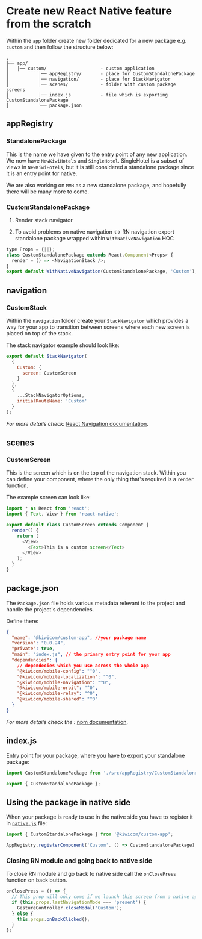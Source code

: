 # Create new React Native feature from the scratch

Within the `app` folder create new folder dedicated for a new package e.g. `custom` and then follow the structure below:

```
.
├── app/
│   │── custom/                    - custom application
│           │── appRegistry/       - place for CustomStandalonePackage
│           │── navigation/        - place for StackNavigator
│           │── scenes/            - folder with custom package screens
│           │── index.js           - file which is exporting CustomStandalonePackage
│           └── package.json
```

## appRegistry

### StandalonePackage

This is the name we have given to the entry point of any new application. We now have `NewKiwiHotels`
and `SingleHotel`. SingleHotel is a subset of views in `NewKiwiHotels`, but it is still considered
a standalone package since it is an entry point for native.

We are also working on `MMB` as a new standalone package, and hopefully there will be many more to come.

### CustomStandalonePackage

1. Render stack navigator

2. To avoid problems on native navigation <-> RN navigation export standalone package wrapped within `WithNativeNavigation` HOC

```js
type Props = {||};
class CustomStandalonePackage extends React.Component<Props> {
  render = () => <NavigationStack />;
}
export default WithNativeNavigation(CustomStandalonePackage, 'Custom');
```

## navigation

### CustomStack

Within the `navigation` folder create your `StackNavigator` which provides a way for your app to transition between screens where each new screen is placed on top of the stack.

The stack navigator example should look like:

```js
export default StackNavigator(
  {
    Custom: {
      screen: CustomScreen
    }
  },
  {
    ...StackNavigatorOptions,
    initialRouteName: 'Custom'
  }
);
```

_For more details check:_ [React Navigation documentation]('https://reactnavigation.org/docs/en/stack-navigator.html').

## scenes

### CustomScreen

This is the screen which is on the top of the navigation stack. Within you can define your component, where the only thing that's required is a `render` function.

The example screen can look like:

```js
import * as React from 'react';
import { Text, View } from 'react-native';

export default class CustomScreen extends Component {
  render() {
    return (
      <View>
        <Text>This is a custom screen</Text>
      </View>
    );
  }
}
```

## package.json

The `Package.json` file holds various metadata relevant to the project and handle the project's dependencies.

Define there:

```json
{
  "name": "@kiwicom/custom-app", //your package name
  "version": "0.0.24",
  "private": true,
  "main": "index.js", // the primary entry point for your app
  "dependencies": {
    // dependecies which you use across the whole app
    "@kiwicom/mobile-config": "^0",
    "@kiwicom/mobile-localization": "^0",
    "@kiwicom/mobile-navigation": "^0",
    "@kiwicom/mobile-orbit": "^0",
    "@kiwicom/mobile-relay": "^0",
    "@kiwicom/mobile-shared": "^0"
  }
}
```

_For more details check the :_ [npm documentation]('https://docs.npmjs.com/files/package.json').

## index.js

Entry point for your package, where you have to export your standalone package:

```js
import CustomStandalonePackage from './src/appRegistry/CustomStandalonePackage';

export { CustomStandalonePackage };
```

## Using the package in native side

When your package is ready to use in the native side you have to register it in [`native.js`]('https://github.com/kiwicom/mobile/blob/master/app/native.js') file:

```js
import { CustomStandalonePackage } from '@kiwicom/custom-app';

AppRegistry.registerComponent('Custom', () => CustomStandalonePackage);
```

### Closing RN module and going back to native side

To close RN module and go back to native side call the `onClosePress` function on back button.

```js
onClosePress = () => {
  // This prop will only come if we launch this screen from a native app
  if (this.props.lastNavigationMode === 'present') {
    GestureController.closeModal('Custom');
  } else {
    this.props.onBackClicked();
  }
};
```
